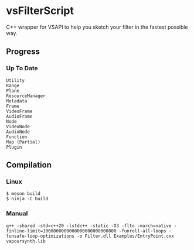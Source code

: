 # vsFilterScript
C++ wrapper for VSAPI to help you sketch your filter in the fastest possible way.

## Progress

### Up To Date

```
Utility
Range
Plane
ResourceManager
Metadata
Frame
VideoFrame
AudioFrame
Node
VideoNode
AudioNode
Function
Map (Partial)
Plugin
```

## Compilation

### Linux

```
$ meson build
$ ninja -C build
```

### Manual

```
g++ -shared -std=c++20 -lstdc++ -static -O3 -flto -march=native -finline-limit=1000000000000000000000000000 -funroll-all-loops -funsafe-loop-optimizations -o Filter.dll Examples/EntryPoint.cxx vapoursynth.lib
```
